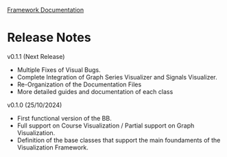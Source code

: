 [Framework Documentation](../README.md)

# Release Notes

v0.1.1 (Next Release)
* Multiple Fixes of Visual Bugs.
* Complete Integration of Graph Series Visualizer and Signals Visualizer.
* Re-Organization of the Documentation Files
* More detailed guides and documentation of each class

v0.1.0 (25/10/2024)
* First functional version of the BB.
* Full support on Course Visualization / Partial support on Graph Visualization.
* Definition of the base classes that support the main foundaments of the Visualization Framework.
